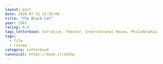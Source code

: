 ```yaml
---
layout: post 
date: 2016-07-31 23:59:00
title: "The Black Cat"
year: 1981
rating: 0.4
tags_letterboxd: narrative, theater, International House, Philadelphia, Leah, Exhumed Films
tags:
  - film
  - review
category: Letterboxd
canonical: https://boxd.it/aGSGp
---
```

